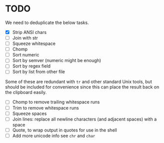 # TODO

We need to deduplicate the below tasks.

- [x] Strip ANSI chars
- [ ] Join with str
- [ ] Squeeze whitespace
- [ ] Chomp
- [ ] Sort numeric
- [ ] Sort by semver (numeric might be enough)
- [ ] Sort by regex field
- [ ] Sort by list from other file

Some of these are redundant with `tr` and other standard Unix tools, but should be included for convenience since this can place the result back on the clipboard easily.

- [ ] Chomp to remove trailing whitespace runs
- [ ] Trim to remove whitespace runs
- [ ] Squeeze spaces
- [ ] Join lines: replace all newline characters (and adjacent spaces) with a space
- [ ] Quote, to wrap output in quotes for use in the shell
- [ ] Add more unicode info see `chr` and `char`
